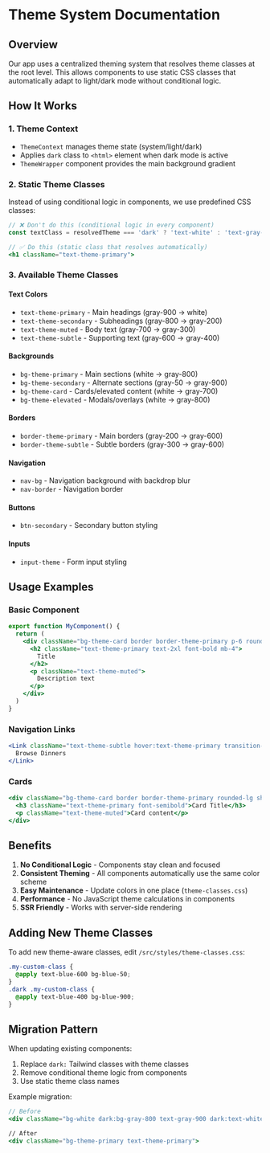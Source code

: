# Theme System Documentation

## Overview
Our app uses a centralized theming system that resolves theme classes at the root level. This allows components to use static CSS classes that automatically adapt to light/dark mode without conditional logic.

## How It Works

### 1. Theme Context
- `ThemeContext` manages theme state (system/light/dark)
- Applies `dark` class to `<html>` element when dark mode is active
- `ThemeWrapper` component provides the main background gradient

### 2. Static Theme Classes
Instead of using conditional logic in components, we use predefined CSS classes:

```jsx
// ❌ Don't do this (conditional logic in every component)
const textClass = resolvedTheme === 'dark' ? 'text-white' : 'text-gray-900'

// ✅ Do this (static class that resolves automatically)
<h1 className="text-theme-primary">
```

### 3. Available Theme Classes

#### Text Colors
- `text-theme-primary` - Main headings (gray-900 → white)
- `text-theme-secondary` - Subheadings (gray-800 → gray-200)  
- `text-theme-muted` - Body text (gray-700 → gray-300)
- `text-theme-subtle` - Supporting text (gray-600 → gray-400)

#### Backgrounds
- `bg-theme-primary` - Main sections (white → gray-800)
- `bg-theme-secondary` - Alternate sections (gray-50 → gray-900)
- `bg-theme-card` - Cards/elevated content (white → gray-700)
- `bg-theme-elevated` - Modals/overlays (white → gray-800)

#### Borders
- `border-theme-primary` - Main borders (gray-200 → gray-600)
- `border-theme-subtle` - Subtle borders (gray-300 → gray-600)

#### Navigation
- `nav-bg` - Navigation background with backdrop blur
- `nav-border` - Navigation border

#### Buttons
- `btn-secondary` - Secondary button styling

#### Inputs
- `input-theme` - Form input styling

## Usage Examples

### Basic Component
```jsx
export function MyComponent() {
  return (
    <div className="bg-theme-card border border-theme-primary p-6 rounded-lg">
      <h2 className="text-theme-primary text-2xl font-bold mb-4">
        Title
      </h2>
      <p className="text-theme-muted">
        Description text
      </p>
    </div>
  )
}
```

### Navigation Links
```jsx
<Link className="text-theme-subtle hover:text-theme-primary transition-colors">
  Browse Dinners
</Link>
```

### Cards
```jsx
<div className="bg-theme-card border border-theme-primary rounded-lg shadow-lg">
  <h3 className="text-theme-primary font-semibold">Card Title</h3>
  <p className="text-theme-muted">Card content</p>
</div>
```

## Benefits

1. **No Conditional Logic** - Components stay clean and focused
2. **Consistent Theming** - All components automatically use the same color scheme
3. **Easy Maintenance** - Update colors in one place (`theme-classes.css`)
4. **Performance** - No JavaScript theme calculations in components
5. **SSR Friendly** - Works with server-side rendering

## Adding New Theme Classes

To add new theme-aware classes, edit `/src/styles/theme-classes.css`:

```css
.my-custom-class {
  @apply text-blue-600 bg-blue-50;
}
.dark .my-custom-class {
  @apply text-blue-400 bg-blue-900;
}
```

## Migration Pattern

When updating existing components:

1. Replace `dark:` Tailwind classes with theme classes
2. Remove conditional theme logic from components
3. Use static theme class names

Example migration:
```jsx
// Before
<div className="bg-white dark:bg-gray-800 text-gray-900 dark:text-white">

// After  
<div className="bg-theme-primary text-theme-primary">
```